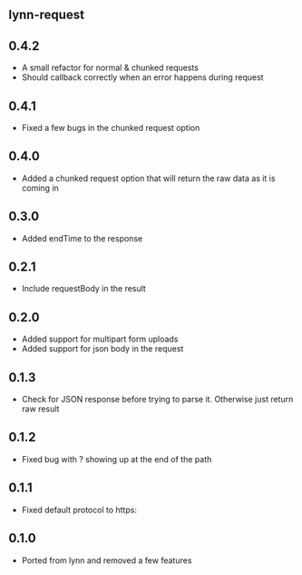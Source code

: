 ## lynn-request

## 0.4.2

- A small refactor for normal & chunked requests
- Should callback correctly when an error happens during request

## 0.4.1

- Fixed a few bugs in the chunked request option

## 0.4.0

- Added a chunked request option that will return the raw data as it is coming in

## 0.3.0

- Added endTime to the response

## 0.2.1

- Include requestBody in the result

## 0.2.0

- Added support for multipart form uploads
- Added support for json body in the request

## 0.1.3

- Check for JSON response before trying to parse it. Otherwise just return raw result

## 0.1.2

- Fixed bug with ? showing up at the end of the path

## 0.1.1

- Fixed default protocol to https:

## 0.1.0

- Ported from lynn and removed a few features
